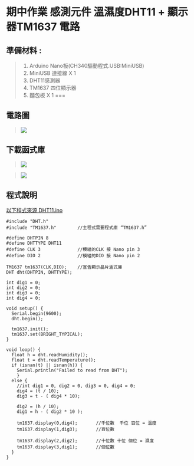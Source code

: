 <h1>期中作業 感測元件 溫濕度DHT11 + 顯示器TM1637 電路</h1>

## 準備材料 : 
>1. Arduino Nano板(CH340驅動程式.USB:MiniUSB) 
>2. MiniUSB 連接線 X 1 
>3. DHT11感測器
>4. TM1637 四位顯示器
>5. 麵包板 X 1 
===

## 電路圖
>![](https://github.com/derricktsai0904/Course/blob/main/2024.09%E6%84%9F%E6%B8%AC%E5%85%83%E4%BB%B6/DHT11%2BTM1637/TM1637%E9%9B%BB%E8%B7%AF.jpg?raw=true)


## 下載函式庫
>![](https://github.com/derricktsai0904/Course/blob/main/2024.09%E6%84%9F%E6%B8%AC%E5%85%83%E4%BB%B6/DHT11%E6%BA%AB%E6%BF%95%E5%BA%A6/DHT11Lib.jpg?raw=true)

>![](https://github.com/derricktsai0904/Course/blob/main/2024.09%E6%84%9F%E6%B8%AC%E5%85%83%E4%BB%B6/DHT11%2BTM1637/TM1637_Lib.jpg?raw=true)

## 程式說明

[以下程式來源 DHT11.ino ]:[https://github.com/derricktsai0904/Arduino/blob/master/04%20NodeMCU/LEDControl/LED_Control.ino](https://github.com/derricktsai0904/Course/blob/main/2024.09%E6%84%9F%E6%B8%AC%E5%85%83%E4%BB%B6/Arduino%20LED%E9%9C%B9%E9%9D%82%E7%87%88/LED_Control.ino) "LED_Control.ino"
[以下程式來源 DHT11.ino ]
``` arduino
#include "DHT.h"
#include "TM1637.h"        //主程式需要程式庫 “TM1637.h”

#define DHTPIN 8   
#define DHTTYPE DHT11
#define CLK 3              //模組的CLK 接 Nano pin 3
#define DIO 2              //模組的DIO 接 Nano pin 2

TM1637 tm1637(CLK,DIO);    //宣告顯示晶片涵式庫
DHT dht(DHTPIN, DHTTYPE);

int dig1 = 0;
int dig2 = 0;
int dig3 = 0;
int dig4 = 0;

void setup() {
  Serial.begin(9600);
  dht.begin();

  tm1637.init();
  tm1637.set(BRIGHT_TYPICAL);
}

void loop() {
  float h = dht.readHumidity();
  float t = dht.readTemperature();
  if (isnan(t) || isnan(h)) {
    Serial.println("Failed to read from DHT");
    }
  else {
    //int dig1 = 0, dig2 = 0, dig3 = 0, dig4 = 0;
    dig4 = (t / 10);
    dig3 = t - ( dig4 * 10);

    dig2 = (h / 10);
    dig1 = h - ( dig2 * 10 );
    
    tm1637.display(0,dig4);       //千位數  千位 百位 = 溫度
    tm1637.display(1,dig3);       //百位數

    tm1637.display(2,dig2);       //十位數 十位 個位 = 濕度
    tm1637.display(3,dig1);       //個位數
  }
}

```
